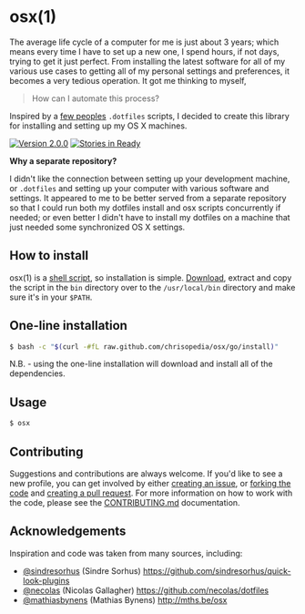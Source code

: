 # osx(1)

The average life cycle of a computer for me is just about 3 years; which means every time I have to set up a new one, I spend hours, if not days, trying to get it just perfect. From installing the latest software for all of my various use cases to getting all of my personal settings and preferences, it becomes a very tedious operation.  It got me thinking to myself,

> How can I automate this process?

Inspired by a [few peoples](#acknowledgements) `.dotfiles` scripts, I decided to create this library for installing and setting up my OS X machines.

[![Version 2.0.0](http://img.shields.io/badge/version-2.0.0-brightgreen.svg)](https://github.com/chrisopedia/bash/releases/tag/2.0.0) [![Stories in Ready](https://badge.waffle.io/chrisopedia/osx.png?label=Ready)](http://waffle.io/chrisopedia/osx)


**Why a separate repository?**

I didn't like the connection between setting up your development machine, or `.dotfiles` and setting up your computer with various software and settings.  It appeared to me to be better served from a separate repository so that I could run both my dotfiles install and osx scripts concurrently if needed; or even better I didn't have to install my dotfiles on a machine that just needed some synchronized OS X settings.

## How to install

osx(1) is a [shell script][bin], so installation is simple.  [Download][download], extract and copy the script in the `bin` directory over to the `/usr/local/bin` directory and make sure it's in your `$PATH`.

## One-line installation

```bash
$ bash -c "$(curl -#fL raw.github.com/chrisopedia/osx/go/install)"
```

N.B. - using the one-line installation will download and install all of the dependencies.

## Usage

```bash
$ osx
```

## Contributing

Suggestions and contributions are always welcome.  If you'd like to see a new profile, you can get involved by either [creating an issue](https://github.com/chrisopedia/osx/issues/new), or [forking the code](https://github.com/chrisopedia/osx/fork) and [creating a pull request](https://github.com/chrisopedia/osx/compare/). For more information on how to work with the code, please see the [CONTRIBUTING.md](https://github.com/chrisopedia/osx/blob/master/CONTRIBUTING.md) documentation.

## Acknowledgements

Inspiration and code was taken from many sources, including:

* [@sindresorhus](https://github.com/sindresorhus) (Sindre Sorhus) https://github.com/sindresorhus/quick-look-plugins
* [@necolas](https://github.com/necolas) (Nicolas Gallagher) https://github.com/necolas/dotfiles
* [@mathiasbynens](https://github.com/mathiasbynens) (Mathias Bynens) http://mths.be/osx

[bin]: https://github.com/chrisopedia/clone-all/blob/master/clone-all
[download]: https://github.com/chrisopedia/clone-all/archive/master.zip
